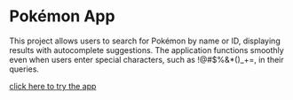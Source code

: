 # Pokémon App

This project allows users to search for Pokémon by name or ID, displaying results with autocomplete suggestions. The application functions smoothly even when users enter special characters, such as !@#$%&*()_+=, in their queries.

<a href="https://codepen.io/thanawatpanpinij/full/gOVWjdq/" target="_blank">click here to try the app</a>
